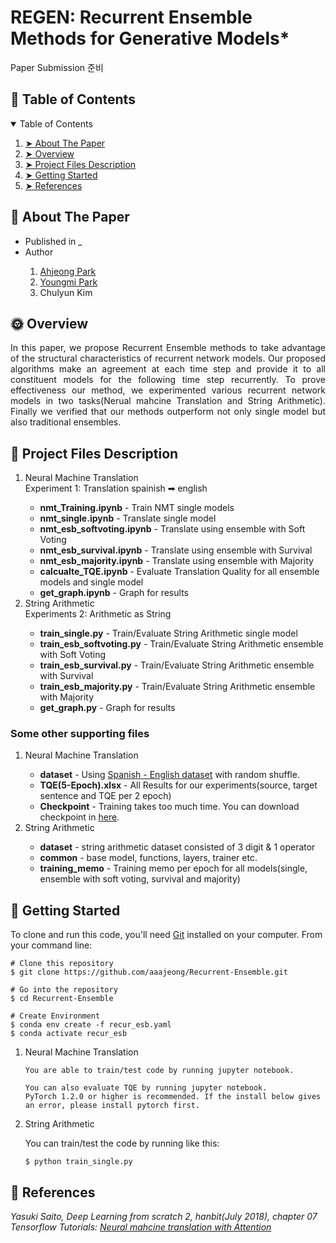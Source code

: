 # REGEN: Recurrent Ensemble Methods for Generative Models*

Paper Submission 준비 




<!-- TABLE OF CONTENTS -->
<h2 id="table-of-contents"> 📖 Table of Contents</h2>

<details open="open">
  <summary>Table of Contents</summary>
  <ol>
    <li><a href="#about-the-paper"> ➤ About The Paper</a></li>
    <li><a href="#overview"> ➤ Overview</a></li>
    <li><a href="#project-files-description"> ➤ Project Files Description</a></li>
    <li><a href="#getting-started"> ➤ Getting Started</a></li>
    <li><a href="#references"> ➤ References</a></li>
  </ol>
</details>


<!-- ABOUT THE PAPER -->
<h2 id="about-the-paper"> 📝 About The Paper</h2>

<p align="justify"> 
<ul>
	<li> Published in _ </li>
	<li> Author </li>
	<ol>
	<li><a href="https://github.com/aaajeong">Ahjeong Park</a></li>
	<li><a href="https://github.com/Youngmi-Park">Youngmi Park</a></li>
	<li>Chulyun Kim </li>
	</ol>
</ul>
</p>

<!-- OVERVIEW -->
<h2 id="overview"> 🌞 Overview</h2>

<p align="justify"> 
In this paper, we propose Recurrent Ensemble methods to take advantage of the structural characteristics of recurrent network models. Our proposed algorithms make an agreement at each time step and provide it to all constituent models for the following time step recurrently. To prove effectiveness our method, we experimented various recurrent network models in two tasks(Nerual mahcine Translation and String Arithmetic). Finally we verified that our methods outperform not only single model but also traditional ensembles.</p>

<!-- PROJECT FILES DESCRIPTION -->
<h2 id="project-files-description"> 💾 Project Files Description</h2>
<ol>
<li>Neural Machine Translation</li>
Experiment 1: Translation spainish ➡ english
<ul>
<li><b>nmt_Training.ipynb</b> - Train NMT single models</li>
<li><b>nmt_single.ipynb</b> - Translate single model</li>
<li><b>nmt_esb_softvoting.ipynb</b> - Translate using ensemble with Soft Voting</li>
<li><b>nmt_esb_survival.ipynb</b> - Translate using ensemble with Survival</li>
<li><b>nmt_esb_majority.ipynb</b> - Translate using ensemble with Majority</li>
<li><b>calcualte_TQE.ipynb</b> - Evaluate Translation Quality for all ensemble models and single model</li>
<li><b>get_graph.ipynb</b> - Graph for results</li>
</ul>
<li>String Arithmetic</li>
Experiments 2: Arithmetic as String
<ul>
<li><b>train_single.py</b> - Train/Evaluate String Arithmetic single model</li>
<li><b>train_esb_softvoting.py</b> - Train/Evaluate String Arithmetic ensemble with Soft Voting</li>
<li><b>train_esb_survival.py</b> - Train/Evaluate String Arithmetic ensemble with Survival</li>
<li><b>train_esb_majority.py</b> - Train/Evaluate String Arithmetic ensemble with Majority</li>
<li><b>get_graph.py</b> - Graph for results</li>
</ul>
</ol>


<h3>Some other supporting files</h3>
<ol>
<li>Neural Machine Translation</li>
<ul>
<li><b>dataset</b> - Using <a href = "http://www.manythings.org/anki/">Spanish - English dataset</a> with random shuffle.</li>
<li><b>TQE(5-Epoch).xlsx</b> - All Results for our experiments(source, target sentence and TQE per 2 epoch)</li>
<li><b>Checkpoint</b> - Training takes too much time. You can download checkpoint in <a href = "https://drive.google.com/drive/folders/1JyyEol3SmREQok6fJ5RqrtkRUPRMwMry?usp=sharing">here</a>.</li>
</ul>
<li>String Arithmetic</li>
<ul>
<li><b>dataset</b> - string arithmetic dataset consisted of 3 digit & 1 operator</li>
<li><b>common</b> - base model, functions, layers, trainer etc.</li>
<li><b>training_memo</b> - Training memo per epoch for all models(single, ensemble with soft voting, survival and majority)</li>
</ul>
</ol>

<!-- GETTING STARTED -->
<h2 id="getting-started"> 📖 Getting Started</h2>
<p>To clone and run this code, you'll need <a href = "https://git-scm.com">Git</a> installed on your computer. From your command line:</p>

    # Clone this repository
    $ git clone https://github.com/aaajeong/Recurrent-Ensemble.git
    
    # Go into the repository
    $ cd Recurrent-Ensemble
    
    # Create Environment
    $ conda env create -f recur_esb.yaml
    $ conda activate recur_esb
    
    
<ol>
<li>Neural Machine Translation</li>
<pre><code>You are able to train/test code by running jupyter notebook.</code></pre>
<pre><code>You can also evaluate TQE by running jupyter notebook.
PyTorch 1.2.0 or higher is recommended. If the install below gives an error, please install pytorch first. </code></pre>
<li>String Arithmetic</li>
<p>You can train/test the code by running like this:
<pre><code>$ python train_single.py</code></pre>
</ol>

<!-- REFERENCES -->
<h2 id="references"> 📖 References</h2>
<i>Yasuki Saito, Deep Learning from scratch 2, hanbit(July 2018), chapter 07</i>
<br>
<i>Tensorflow Tutorials: <a href = 
"https://github.com/tensorflow/text/blob/master/docs/tutorials/nmt_with_attention.ipynb">Neural mahcine translation with Attention</a></i>
